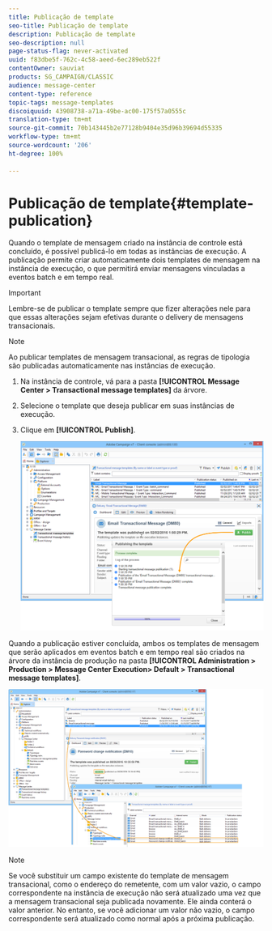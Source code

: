 ```yaml
---
title: Publicação de template
seo-title: Publicação de template
description: Publicação de template
seo-description: null
page-status-flag: never-activated
uuid: f83dbe5f-762c-4c58-aeed-6ec289eb522f
contentOwner: sauviat
products: SG_CAMPAIGN/CLASSIC
audience: message-center
content-type: reference
topic-tags: message-templates
discoiquuid: 43908738-a71a-49be-ac00-175f57a0555c
translation-type: tm+mt
source-git-commit: 70b143445b2e77128b9404e35d96b39694d55335
workflow-type: tm+mt
source-wordcount: '206'
ht-degree: 100%

---
```



# Publicação de template{#template-publication}

Quando o template de mensagem criado na instância de controle está concluído, é possível publicá-lo em todas as instâncias de execução. A publicação permite criar automaticamente dois templates de mensagem na instância de execução, o que permitirá enviar mensagens vinculadas a eventos batch e em tempo real.

>[!IMPORTANT]
>
>Lembre-se de publicar o template sempre que fizer alterações nele para que essas alterações sejam efetivas durante o delivery de mensagens transacionais.

>[!NOTE]
>
>Ao publicar templates de mensagem transacional, as regras de tipologia são publicadas automaticamente nas instâncias de execução.

1. Na instância de controle, vá para a pasta **[!UICONTROL Message Center > Transactional message templates]** da árvore.
1. Selecione o template que deseja publicar em suas instâncias de execução.
1. Clique em **[!UICONTROL Publish]**.

   ![](assets/messagecenter_publish_model_008.png)

Quando a publicação estiver concluída, ambos os templates de mensagem que serão aplicados em eventos batch e em tempo real são criados na árvore da instância de produção na pasta **[!UICONTROL Administration > Production > Message Center Execution> Default > Transactional message templates]**.

![](assets/messagecenter_deployed_model_001.png)

>[!NOTE]
>
>Se você substituir um campo existente do template de mensagem transacional, como o endereço do remetente, com um valor vazio, o campo correspondente na instância de execução não será atualizado uma vez que a mensagem transacional seja publicada novamente. Ele ainda conterá o valor anterior. No entanto, se você adicionar um valor não vazio, o campo correspondente será atualizado como normal após a próxima publicação.
